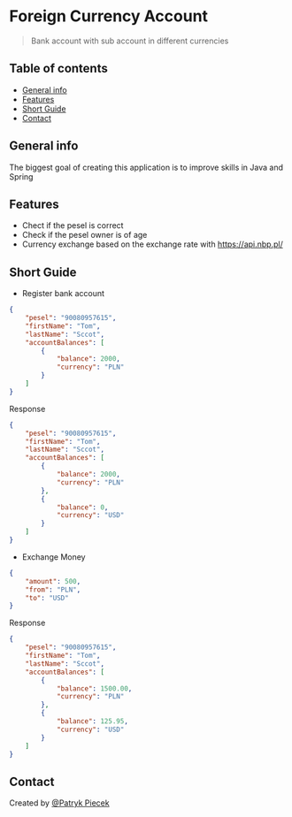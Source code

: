 # Foreign Currency Account
> Bank account with sub account in different currencies

## Table of contents
* [General info](#general-info)
* [Features](#features)
* [Short Guide](#short-guide)
* [Contact](#contact)

## General info
The biggest goal of creating this application is to improve skills in Java and Spring

## Features
* Chect if the pesel is correct
* Check if the pesel owner is of age
* Currency exchange based on the exchange rate with https://api.nbp.pl/

## Short Guide
* Register bank account
```json
{
    "pesel": "90080957615",
    "firstName": "Tom",
    "lastName": "Sccot",
    "accountBalances": [
        {
            "balance": 2000,
            "currency": "PLN"
        }
    ]
}
```
Response
```json
{
    "pesel": "90080957615",
    "firstName": "Tom",
    "lastName": "Sccot",
    "accountBalances": [
        {
            "balance": 2000,
            "currency": "PLN"
        },
        {
            "balance": 0,
            "currency": "USD"
        }
    ]
}
```
* Exchange Money
```json
{
    "amount": 500,
    "from": "PLN",
    "to": "USD"
}
```
Response
```json
{
    "pesel": "90080957615",
    "firstName": "Tom",
    "lastName": "Sccot",
    "accountBalances": [
        {
            "balance": 1500.00,
            "currency": "PLN"
        },
        {
            "balance": 125.95,
            "currency": "USD"
        }
    ]
}
```

## Contact
Created by [@Patryk Piecek](https://www.linkedin.com/in/patryk-piecek-55543b187/)

